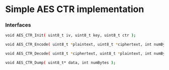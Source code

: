 # Simple AES CTR implementation

### Interfaces

```sh
void AES_CTR_Init( uint8_t iv, uint8_t key, uint8_t ctr );
```

```sh
void AES_CTR_Encode( uint8_t *plaintext, uint8_t *ciphertext, int numBytes);
```

```sh
void AES_CTR_Decode( uint8_t *ciphertext, uint8_t *plaintext, int numBytes);
```

```sh
void AES_CTR_Dump( uint8_t* data, int numBytes );
```

